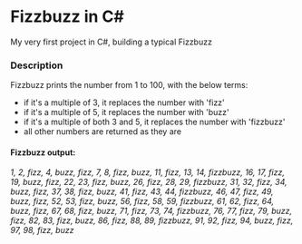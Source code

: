 # Fizzbuzz in C#
My very first project in C#, building a typical Fizzbuzz

### Description

Fizzbuzz prints the number from 1 to 100, with the below terms:

- if it's a multiple of 3, it replaces the number with 'fizz'
- if it's a multiple of 5, it replaces the number with 'buzz'
- if it's a multiple of both 3 and 5, it replaces the number with 'fizzbuzz'
- all other numbers are returned as they are

#### Fizzbuzz output:

_1, 2, fizz, 4, buzz, fizz, 7, 8, fizz, buzz, 11, fizz, 13, 14, fizzbuzz, 16, 17, fizz, 19, buzz, fizz, 22, 23, fizz, buzz, 26, fizz, 28, 29, fizzbuzz, 31, 32, fizz, 34, buzz, fizz, 37, 38, fizz, buzz, 41, fizz, 43, 44, fizzbuzz, 46, 47, fizz, 49, buzz, fizz, 52, 53, fizz, buzz, 56, fizz, 58, 59, fizzbuzz, 61, 62, fizz, 64, buzz, fizz, 67, 68, fizz, buzz, 71, fizz, 73, 74, fizzbuzz, 76, 77, fizz, 79, buzz, fizz, 82, 83, fizz, buzz, 86, fizz, 88, 89, fizzbuzz, 91, 92, fizz, 94, buzz, fizz, 97, 98, fizz, buzz_

